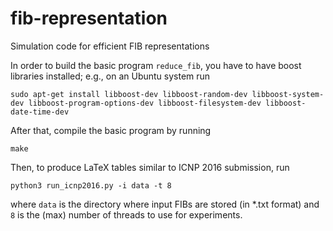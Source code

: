 # fib-representation
Simulation code for efficient FIB representations

In order to build the basic program `reduce_fib`, you have to have boost libraries installed; e.g., on an Ubuntu system run
```
sudo apt-get install libboost-dev libboost-random-dev libboost-system-dev libboost-program-options-dev libboost-filesystem-dev libboost-date-time-dev
```

After that, compile the basic program by running
```
make
```

Then, to produce LaTeX tables similar to ICNP 2016 submission, run
```
python3 run_icnp2016.py -i data -t 8
```
where `data` is the directory where input FIBs are stored (in *.txt format) and `8` is the (max) number of threads to use for experiments.


